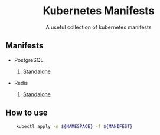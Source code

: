 <h1 align="center">Kubernetes Manifests</h1>

<p align="center">
    A useful collection of kubernetes manifests
</p>

## Manifests

- PostgreSQL

  1. [Standalone](./postgresql)

- Redis

  1. [Standalone](./redis)

## How to use

```bash
    kubectl apply -n ${NAMESPACE} -f ${MANIFEST}
```
